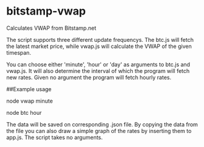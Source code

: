 bitstamp-vwap
=============

Calculates VWAP from Bitstamp.net

The script supports three different update frequencys. The btc.js will fetch the latest market price, while vwap.js will calculate the VWAP of the given timespan.

You can choose either 'minute', 'hour' or 'day' as arguments to btc.js and vwap.js. It will also determine the interval of which the program will fetch new rates. Given no argument the program will fetch hourly rates.

##Example usage

node vwap minute

node btc hour

The data will be saved on corresponding .json file. By copying the data from the file you can also draw a simple graph of the rates by inserting them to app.js. The script takes no arguments.



